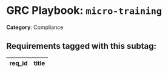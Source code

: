 # GRC Playbook: `micro-training`

**Category**: Compliance

## Requirements tagged with this subtag:

| req_id | title |
|--------|-------|
